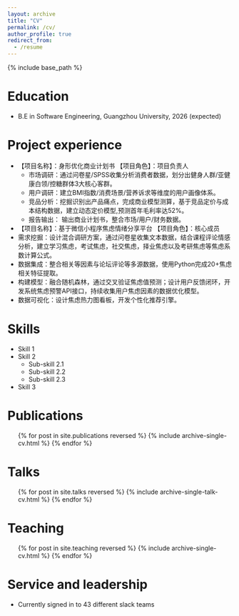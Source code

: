 ```yaml
---
layout: archive
title: "CV"
permalink: /cv/
author_profile: true
redirect_from:
  - /resume
---
```


{% include base_path %}

Education
======
* B.E in Software Engineering, Guangzhou University, 2026 (expected)

Project experience
======
* 【项目名称】：身形优化商业计划书                                【项目角色】：项目负责人
  * 市场调研：通过问卷星/SPSS收集分析消费者数据，划分出健身人群/亚健康白领/控糖群体3大核心客群。 
  * 用户调研：建立BMI指数/消费场景/营养诉求等维度的用户画像体系。 
  * 竞品分析：挖掘识别出产品痛点，完成商业模型测算，基于竞品定价与成本结构数据，建立动态定价模型,预测首年毛利率达52%。
  * 报告输出： 输出商业计划书，整合市场/用户/财务数据。 
 * 【项目名称】：基于微信小程序焦虑情绪分享平台                   【项目角色】：核心成员
  * 需求挖掘：设计混合调研方案，通过问卷星收集文本数据，结合课程评论情感分析，建立学习焦虑，考试焦虑，社交焦虑，择业焦虑以及考研焦虑等焦虑系数计算公式。  
  * 数据集成：整合相关等因素与论坛评论等多源数据，使用Python完成20+焦虑相关特征提取。
  * 构建模型：融合随机森林，通过交叉验证焦虑值预测；设计用户反馈闭环，开发系统焦虑预警API接口，持续收集用户焦虑因素的数据优化模型。 
  * 数据可视化：设计焦虑热力图看板，开发个性化推荐引擎。


  
Skills
======
* Skill 1
* Skill 2
  * Sub-skill 2.1
  * Sub-skill 2.2
  * Sub-skill 2.3
* Skill 3

Publications
======
  <ul>{% for post in site.publications reversed %}
    {% include archive-single-cv.html %}
  {% endfor %}</ul>
  
Talks
======
  <ul>{% for post in site.talks reversed %}
    {% include archive-single-talk-cv.html  %}
  {% endfor %}</ul>
  
Teaching
======
  <ul>{% for post in site.teaching reversed %}
    {% include archive-single-cv.html %}
  {% endfor %}</ul>
  
Service and leadership
======
* Currently signed in to 43 different slack teams
